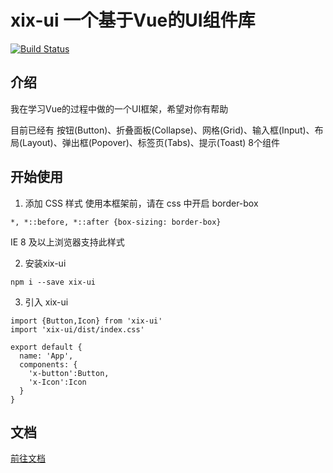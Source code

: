 # xix-ui 一个基于Vue的UI组件库
[![Build Status](https://www.travis-ci.org/Horry233/xixi-demo.svg?branch=main)](https://www.travis-ci.org/Horry233/xixi-demo)

## 介绍
我在学习Vue的过程中做的一个UI框架，希望对你有帮助

目前已经有 按钮(Button)、折叠面板(Collapse)、网格(Grid)、输入框(Input)、布局(Layout)、弹出框(Popover)、标签页(Tabs)、提示(Toast) 8个组件

## 开始使用

1. 添加 CSS 样式
使用本框架前，请在 css 中开启 border-box
```
*, *::before, *::after {box-sizing: border-box}
```
IE 8 及以上浏览器支持此样式


2. 安装xix-ui
```
npm i --save xix-ui
```

3. 引入 xix-ui
```
import {Button,Icon} from 'xix-ui'
import 'xix-ui/dist/index.css'

export default {
  name: 'App',
  components: {
    'x-button':Button,
    'x-Icon':Icon
  }
}
```



## 文档
[前往文档](https://horry233.github.io/xixi-demo/)
